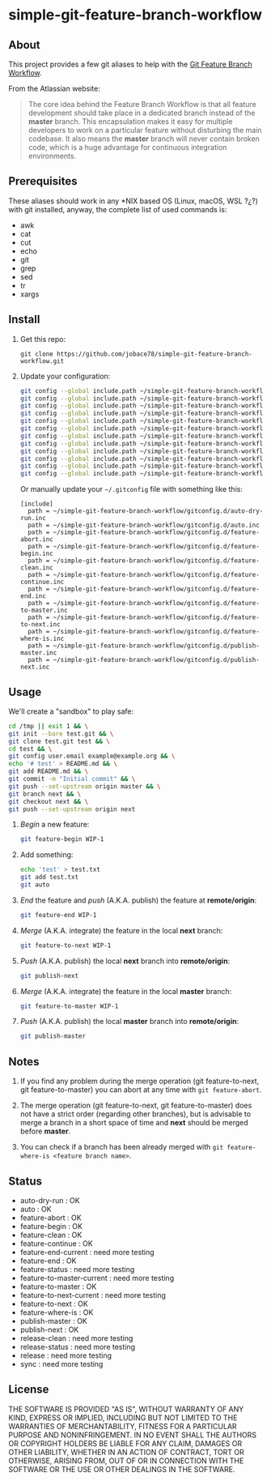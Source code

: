 # simple-git-feature-branch-workflow

## About

This project provides a few git aliases to help with the [Git Feature Branch Workflow](https://www.atlassian.com/git/tutorials/comparing-workflows/feature-branch-workflow).

From the Atlassian website:

> The core idea behind the Feature Branch Workflow is that all feature development should take place in a dedicated branch instead of the **master** branch. This encapsulation makes it easy for multiple developers to work on a particular feature without disturbing the main codebase. It also means the **master** branch will never contain broken code, which is a huge advantage for continuous integration environments.

## Prerequisites

These aliases should work in any *NIX based OS (Linux, macOS, WSL ?¿?) with git installed, anyway, the complete list of used commands is:

* awk
* cat
* cut
* echo
* git
* grep
* sed
* tr
* xargs

## Install

  1. Get this repo:

      ```text
      git clone https://github.com/jobace78/simple-git-feature-branch-workflow.git
      ```

  2. Update your configuration:

      ```bash
      git config --global include.path ~/simple-git-feature-branch-workflow/gitconfig.d/auto-dry-run.inc
      git config --global include.path ~/simple-git-feature-branch-workflow/gitconfig.d/auto.inc
      git config --global include.path ~/simple-git-feature-branch-workflow/gitconfig.d/feature-abort.inc
      git config --global include.path ~/simple-git-feature-branch-workflow/gitconfig.d/feature-begin.inc
      git config --global include.path ~/simple-git-feature-branch-workflow/gitconfig.d/feature-clean.inc
      git config --global include.path ~/simple-git-feature-branch-workflow/gitconfig.d/feature-continue.inc
      git config --global include.path ~/simple-git-feature-branch-workflow/gitconfig.d/feature-end.inc
      git config --global include.path ~/simple-git-feature-branch-workflow/gitconfig.d/feature-to-master.inc
      git config --global include.path ~/simple-git-feature-branch-workflow/gitconfig.d/feature-to-next.inc
      git config --global include.path ~/simple-git-feature-branch-workflow/gitconfig.d/feature-where-is.inc
      git config --global include.path ~/simple-git-feature-branch-workflow/gitconfig.d/publish-master.inc
      git config --global include.path ~/simple-git-feature-branch-workflow/gitconfig.d/publish-next.inc
      ```

      Or manually update your `~/.gitconfig` file with something like this:

      ```text
      [include]
        path = ~/simple-git-feature-branch-workflow/gitconfig.d/auto-dry-run.inc
        path = ~/simple-git-feature-branch-workflow/gitconfig.d/auto.inc
        path = ~/simple-git-feature-branch-workflow/gitconfig.d/feature-abort.inc
        path = ~/simple-git-feature-branch-workflow/gitconfig.d/feature-begin.inc
        path = ~/simple-git-feature-branch-workflow/gitconfig.d/feature-clean.inc
        path = ~/simple-git-feature-branch-workflow/gitconfig.d/feature-continue.inc
        path = ~/simple-git-feature-branch-workflow/gitconfig.d/feature-end.inc
        path = ~/simple-git-feature-branch-workflow/gitconfig.d/feature-to-master.inc
        path = ~/simple-git-feature-branch-workflow/gitconfig.d/feature-to-next.inc
        path = ~/simple-git-feature-branch-workflow/gitconfig.d/feature-where-is.inc
        path = ~/simple-git-feature-branch-workflow/gitconfig.d/publish-master.inc
        path = ~/simple-git-feature-branch-workflow/gitconfig.d/publish-next.inc
      ```

## Usage

We'll create a "sandbox" to play safe:

```bash
cd /tmp || exit 1 && \
git init --bare test.git && \
git clone test.git test && \
cd test && \
git config user.email example@example.org && \
echo '# test' > README.md && \
git add README.md && \
git commit -m "Initial commit" && \
git push --set-upstream origin master && \
git branch next && \
git checkout next && \
git push --set-upstream origin next
```

  1. *Begin* a new feature:

      ```bash
      git feature-begin WIP-1
      ```

  2. Add something:

      ```bash
      echo 'test' > test.txt
      git add test.txt
      git auto
      ```

  3. *End* the feature and *push* (A.K.A. publish) the feature at **remote/origin**:

      ```bash
      git feature-end WIP-1
      ```

  4. *Merge* (A.K.A. integrate) the feature in the local **next** branch:

      ```bash
      git feature-to-next WIP-1
      ```

  5. *Push* (A.K.A. publish) the local **next** branch into **remote/origin**:

      ```bash
      git publish-next
      ```

  6. *Merge* (A.K.A. integrate) the feature in the local **master** branch:

      ```bash
      git feature-to-master WIP-1
      ```

  7. *Push* (A.K.A. publish) the local **master** branch into **remote/origin**:

      ```bash
      git publish-master
      ```

## Notes

  1. If you find any problem during the merge operation (git feature-to-next, git feature-to-master) you can abort at any time with `git feature-abort`.

  2. The merge operation (git feature-to-next, git feature-to-master) does not have a strict order (regarding other branches), but is advisable to merge a branch in a short space of time and **next** should be merged before **master**.

  3. You can check if a branch has been already merged with `git feature-where-is <feature branch name>`.

## Status

* auto-dry-run : OK
* auto : OK
* feature-abort : OK
* feature-begin : OK
* feature-clean : OK
* feature-continue : OK
* feature-end-current : need more testing
* feature-end : OK
* feature-status : need more testing
* feature-to-master-current : need more testing
* feature-to-master : OK
* feature-to-next-current : need more testing
* feature-to-next : OK
* feature-where-is : OK
* publish-master : OK
* publish-next : OK
* release-clean : need more testing
* release-status : need more testing
* release : need more testing
* sync : need more testing

## License

THE SOFTWARE IS PROVIDED "AS IS", WITHOUT WARRANTY OF ANY KIND, EXPRESS OR
IMPLIED, INCLUDING BUT NOT LIMITED TO THE WARRANTIES OF MERCHANTABILITY,
FITNESS FOR A PARTICULAR PURPOSE AND NONINFRINGEMENT. IN NO EVENT SHALL THE
AUTHORS OR COPYRIGHT HOLDERS BE LIABLE FOR ANY CLAIM, DAMAGES OR OTHER
LIABILITY, WHETHER IN AN ACTION OF CONTRACT, TORT OR OTHERWISE, ARISING FROM,
OUT OF OR IN CONNECTION WITH THE SOFTWARE OR THE USE OR OTHER DEALINGS IN THE
SOFTWARE.
